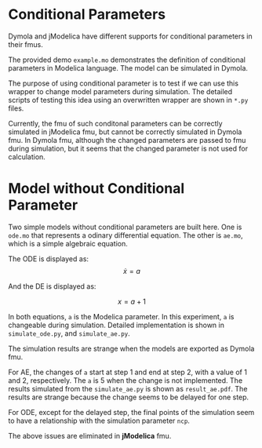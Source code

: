 # Conditional Parameters
Dymola and jModelica have different supports for conditional parameters in their fmus.

The provided demo `example.mo` demonstrates the definition of conditional parameters in Modelica language. 
The model can be simulated in Dymola.

The purpose of using conditional parameter is to test if we can use this wrapper to change model parameters during simulation.
The detailed scripts of testing this idea using an overwritten wrapper are shown in `*.py` files.

Currently, the fmu of such conditonal parameters can be correctly simulated in jModelica fmu, but cannot be correctly simulated in Dymola fmu.
In Dymola fmu, although the changed parameters are passed to fmu during simulation, but it seems that the changed parameter is not used for calculation.

# Model without Conditional Parameter
Two simple models without conditional parameters are built here.
One is `ode.mo` that represents a odinary differential equation.
The other is `ae.mo`, which is a simple algebraic equation.

The ODE is displayed as:
$$\dot x = a$$

And the DE is displayed as:

$$ x = a + 1$$

In both equations, `a` is the Modelica parameter. 
In this experiment, `a` is changeable during simulation. 
Detailed implementation is shown in `simulate_ode.py`, and `simulate_ae.py`.

The simulation results are strange when the models are exported as Dymola fmu.

For AE, the changes of `a` start at step 1 and end at step 2, with a value of 1 and 2, respectively. 
The `a` is 5 when the change is not implemented. 
The results simulated from the `simulate_ae.py` is shown as `result_ae.pdf`. 
The results are strange because the change seems to be delayed for one step.

For ODE, except for the delayed step, the final points of the simulation seem to have a relationship with the simulation parameter `ncp`.

The above issues are eliminated in **jModelica** fmu.
